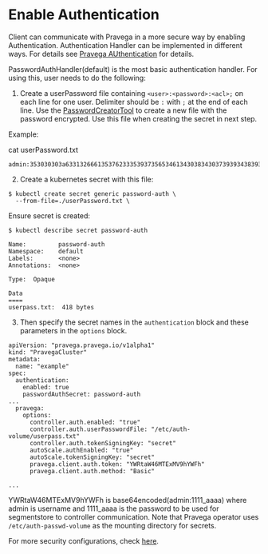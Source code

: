 # Enable Authentication

Client can communicate with Pravega in a more secure way by enabling Authentication.
Authentication Handler can be implemented in different ways. For details see [Pravega AUthentication](https://github.com/pravega/pravega/blob/master/documentation/src/docs/auth/auth-plugin.md) for details.

PasswordAuthHandler(default) is the most basic authentication handler.
For using this, user needs to do the following:

1. Create a userPassword file containing `<user>:<password>:<acl>;` on each line for one user.
Delimiter should be `:` with `;` at the end of each line.
Use the   [PasswordCreatorTool](https://github.com/pravega/pravega/blob/master/controller/src/test/java/io/pravega/controller/auth/PasswordFileCreatorTool.java) to create a new file with the password encrypted. Use this file when creating the secret in next step.

Example:

cat userPassword.txt
```
admin:353030303a633132666135376233353937356534613430383430373939343839333733616463363433616532363238653930346230333035393666643961316264616661393a3639376330623663396634343864643262663335326463653062613965336439613864306264323839633037626166663563613166333733653631383732353134643961303435613237653130353633633031653364366565316434626534656565636335663666306465663064376165313765646263656638373764396361:*,READ_UPDATE;
```

2. Create a kubernetes secret with this file:

```
$ kubectl create secret generic password-auth \
  --from-file=./userPassword.txt \
```

Ensure secret is created:
```
$ kubectl describe secret password-auth

Name:         password-auth
Namespace:    default
Labels:       <none>
Annotations:  <none>

Type:  Opaque

Data
====
userpass.txt:  418 bytes
```

3. Then specify the secret names in the `authentication` block and these parameters in the `options` block.

```
apiVersion: "pravega.pravega.io/v1alpha1"
kind: "PravegaCluster"
metadata:
  name: "example"
spec:
  authentication:
    enabled: true
    passwordAuthSecret: password-auth
...
  pravega:
    options:
      controller.auth.enabled: "true"
      controller.auth.userPasswordFile: "/etc/auth-volume/userpass.txt"
      controller.auth.tokenSigningKey: "secret"
      autoScale.authEnabled: "true"
      autoScale.tokenSigningKey: "secret"
      pravega.client.auth.token: "YWRtaW46MTExMV9hYWFh"
      pravega.client.auth.method: "Basic"

...
```

YWRtaW46MTExMV9hYWFh is base64encoded(admin:1111_aaaa) where admin is username and 1111_aaaa is the password to be used for segmentstore to controller communication.
Note that Pravega operator uses `/etc/auth-passwd-volume` as the mounting directory for secrets.

For more security configurations, check [here](https://github.com/pravega/pravega/blob/master/documentation/src/docs/security/pravega-security-configurations.md).
